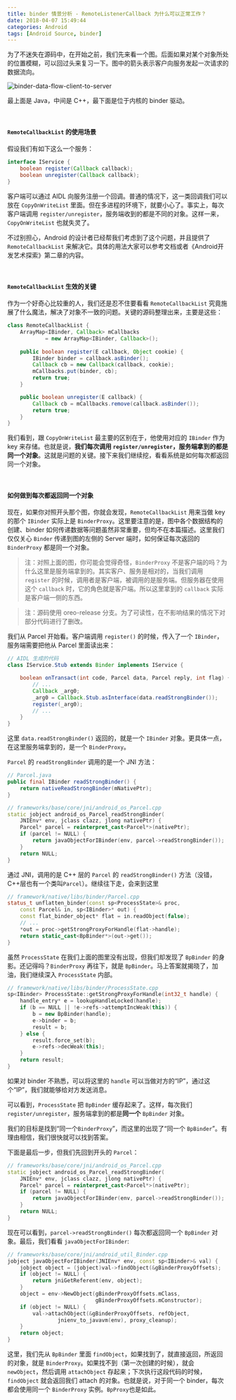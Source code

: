 ```yaml
---
title: binder 情景分析 - RemoteListenerCallback 为什么可以正常工作？
date: 2018-04-07 15:49:44
categories: Android
tags: [Android Source, binder]
---
```




为了不迷失在源码中，在开始之前，我们先来看一个图。后面如果对某个对象所处的位置模糊，可以回过头来复习一下。图中的箭头表示客户向服务发起一次请求的数据流向。

![binder-data-flow-client-to-server](binder-data-flow-client-to-server.png)

最上面是 Java，中间是 C++，最下面是位于内核的 binder 驱动。


<br>

#### `RemoteCallbackList` 的使用场景

假设我们有如下这么一个服务：
```Java
interface IService {
    boolean register(Callback callback);
    boolean unregister(Callback callback);
}
```
客户端可以通过 AIDL 向服务注册一个回调。普通的情况下，这一类回调我们可以放在 `CopyOnWriteList` 里面。但在多进程的环境下，就要小心了。事实上，每次客户端调用 `register/unregister`，服务端收到的都是不同的对象。这样一来， `CopyOnWriteList` 也就失灵了。

不过别担心，Android 的设计者已经帮我们考虑到了这个问题，并且提供了 `RemoteCallbackList` 来解决它。具体的用法大家可以参考文档或者《Android开发艺术探索》第二章的内容。

<br>

#### `RemoteCallbackList` 生效的关键

作为一个好奇心比较重的人，我们还是忍不住要看看 `RemoteCallbackList` 究竟施展了什么魔法，解决了对象不一致的问题。关键的源码整理出来，主要是这些：
```Java
class RemoteCallbackList {
    ArrayMap<IBinder, Callback> mCallbacks
            = new ArrayMap<IBinder, Callback>();
    
    public boolean register(E callback, Object cookie) {
        IBinder binder = callback.asBinder();
        Callback cb = new Callback(callback, cookie);
        mCallbacks.put(binder, cb);
        return true;
    }

    public boolean unregister(E callback) {
        Callback cb = mCallbacks.remove(callback.asBinder());
        return true;
    }
}
```
我们看到，跟 `CopyOnWriteList` 最主要的区别在于，他使用对应的 `IBinder` 作为 key 来存储。也就是说，**我们每次调用 `register/unregister`，服务端拿到的都是同一个对象**。这就是问题的关键。接下来我们继续挖，看看系统是如何每次都返回同一个对象。

<br>

#### 如何做到每次都返回同一个对象

现在，如果你对照开头那个图，你就会发现，`RemoteCallbackList` 用来当做 key 的那个 `IBinder` 实际上是 `BinderProxy`。这里要注意的是，图中各个数据结构的创建、binder 如何传递数据等问题虽然非常重要，但均不在本篇描述。这里我们仅仅关心 `Binder` 传递到图的左侧的 Server 端时，如何保证每次返回的 `BinderProxy` 都是同一个对象。

> 注：对照上面的图，你可能会觉得奇怪，`BinderProxy` 不是客户端的吗？为什么这里是服务端拿到的。其实客户、服务是相对的，当我们调用 `register` 的时候，调用者是客户端，被调用的是服务端。但服务器在使用这个 `callback` 时，它的角色就是客户端。所以这里拿到的 `callback` 实际是客户端一侧的东西。

> 注：源码使用 oreo-release 分支。为了可读性，在不影响结果的情况下对部分代码进行了删改。

我们从 Parcel 开始看。客户端调用 `register()` 的时候，传入了一个 `IBinder`，服务端需要把他从 Parcel 里面读出来：
```Java
// AIDL 生成的代码
class IService.Stub extends Binder implements IService {

    boolean onTransact(int code, Parcel data, Parcel reply, int flag) {
        // ...
        Callback _arg0;
        _arg0 = Callback.Stub.asInterface(data.readStrongBinder());
        register(_arg0);
        // ...
    }
}
```
这里 `data.readStrongBinder()` 返回的，就是一个 `IBinder` 对象。更具体一点，在这里服务端拿到的，是一个 `BinderProxy`。

`Parcel` 的 `readStrongBinder` 调用的是一个 JNI 方法：
```Java
// Parcel.java
public final IBinder readStrongBinder() {
    return nativeReadStrongBinder(mNativePtr);
}
```
```C++
// frameworks/base/core/jni/android_os_Parcel.cpp
static jobject android_os_Parcel_readStrongBinder(
    JNIEnv* env, jclass clazz, jlong nativePtr) {
    Parcel* parcel = reinterpret_cast<Parcel*>(nativePtr);
    if (parcel != NULL) {
        return javaObjectForIBinder(env, parcel->readStrongBinder());
    }
    return NULL;
}
```
通过 JNI，调用的是 C++ 层的 `Parcel` 的 `readStrongBinder()` 方法（没错，C++层也有一个类叫`Parcel`）。继续往下走，会来到这里

```C++
// framework/native/libs/binder/Parcel.cpp
status_t unflatten_binder(const sp<ProcessState>& proc,
    const Parcel& in, sp<IBinder>* out) {
    const flat_binder_object* flat = in.readObject(false);
    // ...
    *out = proc->getStrongProxyForHandle(flat->handle);
    return static_cast<BpBinder*>(out->get());
}
```
虽然 `ProcessState` 在我们上面的图里没有出现，但我们却发现了 `BpBinder` 的身影。还记得吗？`BinderProxy` 再往下，就是 `BpBinder`。马上答案就揭晓了，加油，我们继续深入 `ProcessState` 内部。
```C++
// framework/native/libs/binder/ProcessState.cpp
sp<IBinder> ProcessState::getStrongProxyForHandle(int32_t handle) {
    handle_entry* e = lookupHandleLocked(handle);
    if (b == NULL || !e->refs->attemptIncWeak(this)) {
        b = new BpBinder(handle); 
        e->binder = b;
        result = b;
    } else {
        result.force_set(b);
        e->refs->decWeak(this);
    }
    return result;
}
```
如果对 binder 不熟悉，可以将这里的 `handle` 可以当做对方的“IP”，通过这个“IP”，我们就能够给对方发送消息。

可以看到，`ProcessState` 把 `BpBinder` 缓存起来了。这样，每次我们 `register/unregister`，服务端拿到的都是**同一个** `BpBinder` 对象。

我们的目标是找到“同一个`BinderProxy`”，而这里的出现了“同一个 `BpBinder`”。有理由相信，我们很快就可以找到答案。

下面是最后一步，但我们先回到开头的 `Parcel`：

```C++
// frameworks/base/core/jni/android_os_Parcel.cpp
static jobject android_os_Parcel_readStrongBinder(
    JNIEnv* env, jclass clazz, jlong nativePtr) {
    Parcel* parcel = reinterpret_cast<Parcel*>(nativePtr);
    if (parcel != NULL) {
        return javaObjectForIBinder(env, parcel->readStrongBinder());
    }
    return NULL;
}
```
现在可以看到，`parcel->readStrongBinder()` 每次都返回同一个 `BpBinder` 对象。最后，我们看看 `javaObjectForIBinder`:
```C++
// frameworks/base/core/jni/android_util_Binder.cpp
jobject javaObjectForIBinder(JNIEnv* env, const sp<IBinder>& val) {
    jobject object = (jobject)val->findObject(&gBinderProxyOffsets);
    if (object != NULL) {
        return jniGetReferent(env, object);
    }
    object = env->NewObject(gBinderProxyOffsets.mClass,
                            gBinderProxyOffsets.mConstructor);
    if (object != NULL) {
        val->attachObject(&gBinderProxyOffsets, refObject,
                jnienv_to_javavm(env), proxy_cleanup);
    }
    return object;
}
```
这里，我们先从 `BpBinder` 里面 `findObject`，如果找到了，就直接返回，所返回的对象，就是 `BinderProxy`。如果找不到（第一次创建的时候），就会 `newObject`，然后调用 `attachObject` 存起来；下次执行这段代码的时候，`findObject` 就会返回我们 attach 的对象。也就是说，对于同一个 binder，每次都会使用同一个 `BinderProxy` 实例。`BpProxy`也是如此。

<br><br>